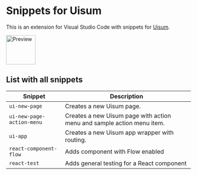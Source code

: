 # Snippets for Uisum

This is an extension for Visual Studio Code with snippets for [Uisum](https://uisum.lgk.io).

<img alt="Preview" src="https://uisum.lgk.io/contents/uisum%20logo-720c20102765cd55f1e8d020b55edbd6.svg" width="80px">

## List with all snippets

| Snippet                   | Description                                                            |
| ------------------------- | ---------------------------------------------------------------------- |
| `ui-new-page`             | Creates a new Uisum page.                                              |
| `ui-new-page-action-menu` | Creates a new Uisum page with action menu and sample action menu item. |
| `ui-app`                  | Creates a new Uisum app wrapper with routing.                          |
| `react-component-flow`    | Adds component with Flow enabled                                       |
| `react-test`              | Adds general testing for a React component                             |